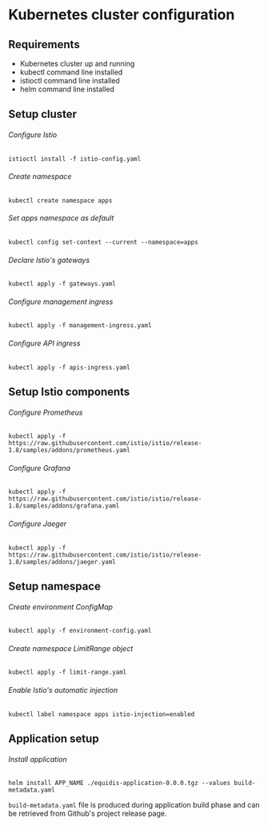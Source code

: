 # Kubernetes cluster configuration

## Requirements

* Kubernetes cluster up and running
* kubectl command line installed
* istioctl command line installed
* helm command line installed

## Setup cluster

###### Configure Istio 

```text
istioctl install -f istio-config.yaml
```

###### Create namespace

```text
kubectl create namespace apps
```

###### Set apps namespace as default

```text
kubectl config set-context --current --namespace=apps
```

###### Declare Istio's gateways

```text
kubectl apply -f gateways.yaml
```

###### Configure management ingress

```text
kubectl apply -f management-ingress.yaml
```

###### Configure API ingress

```text
kubectl apply -f apis-ingress.yaml
```

## Setup Istio components

###### Configure Prometheus

```text
kubectl apply -f https://raw.githubusercontent.com/istio/istio/release-1.8/samples/addons/prometheus.yaml
```

###### Configure Grafana

```text
kubectl apply -f https://raw.githubusercontent.com/istio/istio/release-1.8/samples/addons/grafana.yaml
```

###### Configure Jaeger

```text
kubectl apply -f https://raw.githubusercontent.com/istio/istio/release-1.8/samples/addons/jaeger.yaml
```

## Setup namespace

###### Create environment ConfigMap

```text
kubectl apply -f environment-config.yaml
```

###### Create namespace LimitRange object

```text
kubectl apply -f limit-range.yaml
```

###### Enable Istio's automatic injection

```text
kubectl label namespace apps istio-injection=enabled
```

## Application setup

###### Install application

```text
helm install APP_NAME ./equidis-application-0.0.0.tgz --values build-metadata.yaml
```

`build-metadata.yaml` file is produced during application build phase and can be retrieved from Github's project release page.
